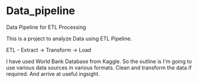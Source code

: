 # Data_pipeline
Data Pipeline for ETL Processing

This is a project to analyze Data using ETL Pipeline.

ETL - Extract -> Transform -> Load 

I have used World Bank Database from Kaggle. So the outline is I'm going to use various data sources in various formats. Clean and transform the data if required. And arrive at useful ingsight.
